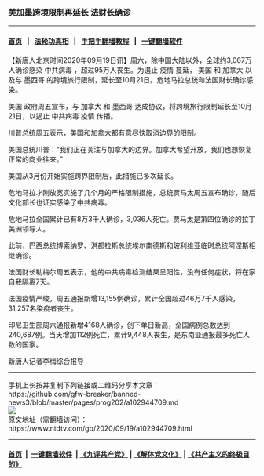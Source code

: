 ### 美加墨跨境限制再延长  法财长确诊
------------------------

#### [首页](https://github.com/gfw-breaker/banned-news3/blob/master/README.md) &nbsp;&nbsp;|&nbsp;&nbsp; [法轮功真相](https://github.com/begood0513/basic/blob/master/README.md)  &nbsp;&nbsp;|&nbsp;&nbsp; [手把手翻墙教程](https://github.com/gfw-breaker/guides/wiki)  &nbsp;&nbsp;|&nbsp;&nbsp; [一键翻墙软件](https://github.com/gfw-breaker/nogfw/blob/master/README.md)  



<div><div class="post_content" itemprop="articleBody">
 <p>
  【新唐人北京时间2020年09月19日讯】周六，除中国大陆以外，全球约3,067万人确诊感染
  <ok href="https://www.ntdtv.com/gb/中共病毒.htm">
   中共病毒
  </ok>
  ，超过95万人丧生。为遏止
  <ok href="https://www.ntdtv.com/gb/疫情.htm">
   疫情
  </ok>
  蔓延，
  <ok href="https://www.ntdtv.com/gb/美国.htm">
   美国
  </ok>
  和
  <ok href="https://www.ntdtv.com/gb/加拿大.htm">
   加拿大
  </ok>
  以及与
  <ok href="https://www.ntdtv.com/gb/墨西哥.htm">
   墨西哥
  </ok>
  的跨境旅行限制，延长至10月21日。危地马拉总统和法国财长确诊感染。
 </p>
 <p>
  <ok href="https://www.ntdtv.com/gb/美国.htm">
   美国
  </ok>
  政府周五宣布，与
  <ok href="https://www.ntdtv.com/gb/加拿大.htm">
   加拿大
  </ok>
  和
  <ok href="https://www.ntdtv.com/gb/墨西哥.htm">
   墨西哥
  </ok>
  达成协议，将跨境旅行限制延长至10月21日，以遏止
  <ok href="https://www.ntdtv.com/gb/中共病毒.htm">
   中共病毒
  </ok>
  <ok href="https://www.ntdtv.com/gb/疫情.htm">
   疫情
  </ok>
  传播。
 </p>
 <p>
  川普总统周五表示，美国和加拿大都有意尽快取消边界的限制。
 </p>
 <p>
  美国总统川普：“我们正在关注与加拿大的边界。加拿大希望开放，我们也想恢复正常的商业往来。”
 </p>
 <p>
  美国从3月份开始实施跨界限制后，此措施已多次延长。
 </p>
 <p>
  危地马拉才刚放宽实施了几个月的严格限制措施，总统贾马太周五宣布确诊，随后文化部长也证实感染了中共病毒。
 </p>
 <p>
  危地马拉全国累计已有8万3千人确诊，3,036人死亡。贾马太是第四位确诊的拉丁美洲领导人。
 </p>
 <p>
  此前，巴西总统博索纳罗、洪都拉斯总统埃尔南德斯和玻利维亚临时总统阿涅斯相继确诊。
 </p>
 <p>
  法国财长勒梅尔周五表示，他的中共病毒检测结果呈阳性，没有任何症状，将在家自我隔离7天。
 </p>
 <p>
  法国疫情严峻，周五通报新增13,155例确诊，累计全国超过46万7千人感染，31,257名染疫者丧生。
 </p>
 <p>
  印尼卫生部周六通报新增4168人确诊，创下单日新高，全国病例总数达到240,687例。当天增加112例死亡，累计9,448人丧生，是东南亚通报最多死亡人数的国家。
 </p>
 <p>
  新唐人记者李梅综合报导
 </p>
 <div class="single_ad">
 </div>
</div>
</div>
<hr/>
手机上长按并复制下列链接或二维码分享本文章：<br/>
https://github.com/gfw-breaker/banned-news3/blob/master/pages/prog202/a102944709.md <br/>
<a href='https://github.com/gfw-breaker/banned-news3/blob/master/pages/prog202/a102944709.md'><img src='https://github.com/gfw-breaker/banned-news3/blob/master/pages/prog202/a102944709.md.png'/></a> <br/>
原文地址（需翻墙访问）：https://www.ntdtv.com/gb/2020/09/19/a102944709.html


------------------------
#### [首页](https://github.com/gfw-breaker/banned-news3/blob/master/README.md) &nbsp;|&nbsp; [一键翻墙软件](https://github.com/gfw-breaker/nogfw/blob/master/README.md) &nbsp;| [《九评共产党》](https://github.com/gfw-breaker/9ping.md/blob/master/README.md#九评之一评共产党是什么) | [《解体党文化》](https://github.com/gfw-breaker/jtdwh.md/blob/master/README.md) | [《共产主义的终极目的》](https://github.com/gfw-breaker/gczydzjmd.md/blob/master/README.md)


<img src='http://gfw-breaker.win/banned-news3/pages/prog202/a102944709.md' width='0px' height='0px'/>